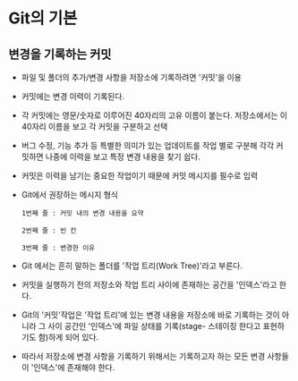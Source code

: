 # Git의 기본  

## 변경을 기록하는 커밋  
- 파일 및 폴더의 추가/변경 사항을 저장소에 기록하려면 '커밋'을 이용  
- 커밋에는 변경 이력이 기록된다.  
- 각 커밋에는 영문/숫자로 이루어진 40자리의 고유 이름이 붙는다. 저장소에서는 이 40자리 이름을 보고 각 커밋을 구분하고 선택  
- 버그 수정, 기능 추가 등 특별한 의미가 있는 업데이트를 작업 별로 구분해 각각 커밋하면 나중에 이력을 보고 특정 변경 내용을 찾기 쉽다.  
- 커밋은 이력을 남기는 중요한 작업이기 때문에 커밋 메시지를 필수로 입력  
- Git에서 권장하는 메시지 형식  
  ```
  1번째 줄 : 커밋 내의 변경 내용을 요약  
  
  2번째 줄 : 빈 칸   
  
  3번째 줄 : 변경한 이유     
  ```  
  
- Git 에서는 흔히 말하는 폴더를 '작업 트리(Work Tree)'라고 부른다.  
- 커밋을 실행하기 전의 저장소와 작업 트리 사이에 존재하는 공간을 '인덱스'라고 한다.  
- Git의 '커밋'작업은 '작업 트리'에 있는 변경 내용을 저장소에 바로 기록하는 것이 아니라 그 사이 공간인 '인덱스'에 파일 상태를 기록(stage- 스테이징 한다고 표현하기도 함)하게 되어 있다.  
- 따라서 저장소에 변경 사항을 기록하기 위해서는 기록하고자 하는 모든 변경 사항들이 '인덱스'에 존재해야 한다.  

